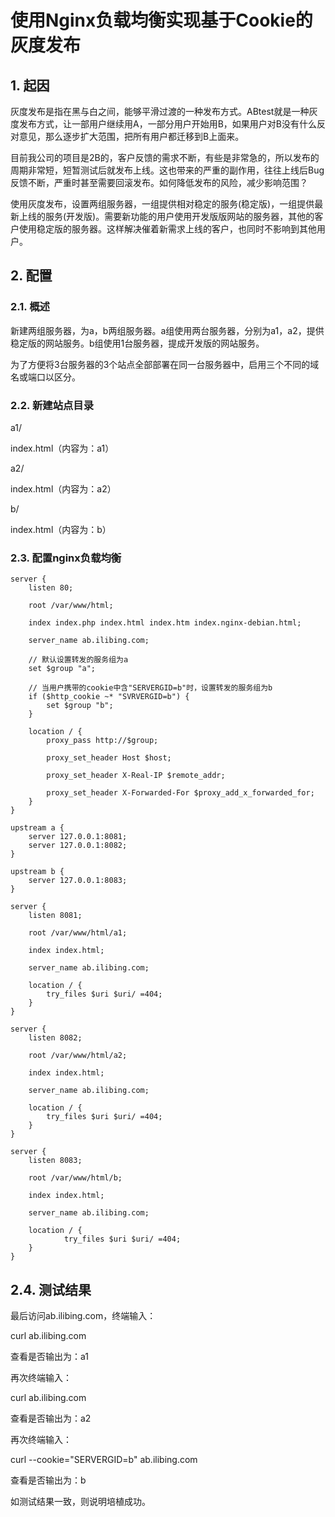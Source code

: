 # 使用Nginx负载均衡实现基于Cookie的灰度发布



## 1. 起因

灰度发布是指在黑与白之间，能够平滑过渡的一种发布方式。ABtest就是一种灰度发布方式，让一部用户继续用A，一部分用户开始用B，如果用户对B没有什么反对意见，那么逐步扩大范围，把所有用户都迁移到B上面来。

目前我公司的项目是2B的，客户反馈的需求不断，有些是非常急的，所以发布的周期非常短，短暂测试后就发布上线。这也带来的严重的副作用，往往上线后Bug反馈不断，严重时甚至需要回滚发布。如何降低发布的风险，减少影响范围？

使用灰度发布，设置两组服务器，一组提供相对稳定的服务(稳定版)，一组提供最新上线的服务(开发版)。需要新功能的用户使用开发版版网站的服务器，其他的客户使用稳定版的服务器。这样解决催着新需求上线的客户，也同时不影响到其他用户。



## 2. 配置



### 2.1. 概述

新建两组服务器，为a，b两组服务器。a组使用两台服务器，分别为a1，a2，提供稳定版的网站服务。b组使用1台服务器，提成开发版的网站服务。

为了方便将3台服务器的3个站点全部部署在同一台服务器中，启用三个不同的域名或端口以区分。

### 2.2. 新建站点目录

a1/

index.html（内容为：a1）

a2/

index.html（内容为：a2）

b/

index.html（内容为：b）

### 2.3. 配置nginx负载均衡

```
server {
    listen 80; 

    root /var/www/html;

    index index.php index.html index.htm index.nginx-debian.html;

    server_name ab.ilibing.com;
    
    // 默认设置转发的服务组为a
    set $group "a";

    // 当用户携带的cookie中含"SERVERGID=b"时，设置转发的服务组为b
    if ($http_cookie ~* "SVRVERGID=b") {
        set $group "b";
    }   

    location / { 
        proxy_pass http://$group; 

        proxy_set_header Host $host; 

        proxy_set_header X-Real-IP $remote_addr; 

        proxy_set_header X-Forwarded-For $proxy_add_x_forwarded_for;
    }   
}

upstream a {
    server 127.0.0.1:8081;
    server 127.0.0.1:8082;
}

upstream b {
    server 127.0.0.1:8083;
}

server {
    listen 8081;

    root /var/www/html/a1;

    index index.html;

    server_name ab.ilibing.com;

    location / {
        try_files $uri $uri/ =404;
    }
}

server {
    listen 8082;

    root /var/www/html/a2;

    index index.html;

    server_name ab.ilibing.com;

    location / {
        try_files $uri $uri/ =404;
    }
}

server {
    listen 8083;

    root /var/www/html/b;

    index index.html;

    server_name ab.ilibing.com;

    location / {
            try_files $uri $uri/ =404;
    }
}
```

## 2.4. 测试结果

最后访问ab.ilibing.com，终端输入：

curl ab.ilibing.com

查看是否输出为：a1

再次终端输入：

curl ab.ilibing.com

查看是否输出为：a2

再次终端输入：

curl --cookie="SERVERGID=b" ab.ilibing.com

查看是否输出为：b

如测试结果一致，则说明培植成功。